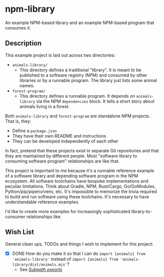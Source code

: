# npm-library

An example NPM-based library and an example NPM-based program that consumes it.

## Description

This example project is laid out across two directories:

* `animals-library/`
  * This directory defines a traditional "library". It is meant to be published to a software registry (NPM) and consumed
    by other libraries or by a runnable program. The library just lists some animal names. 
* `forest-program/`
  * This directory defines a runnable program. It depends on `animals-library` via the NPM `dependencies` block. It
    tells a short story about animals living in a forest.

Both `animals-library` and `forest-program` are standalone NPM projects. That is, they:

* Define a `package.json`
* They have their own README and instructions
* They can be developed independently of each other

In fact, pretend that these projects exist in separate Git repositories and that they are maintained by different people.
Most "software library to consuming software program" relationships are like that.

This project is important to me because it's a runnable reference example of a software library and depending software
program in the NPM ecosystem. All software toolchains have bespoke implementations and peculiar limitations. Think about
Gradle, NPM, Rust/Cargo, Go/GoModules, Python/pip/pipenv/venv, etc. It's impossible to memorize the trivia required to
build and run software using these toolchains. It's necessary to have understandable reference examples.

I'd like to create more examples for increasingly sophisticated library-to-consumer relationships like.

## Wish List

General clean ups, TODOs and things I wish to implement for this project:

* [x] DONE How do you make it so that I can do `import {animals} from 'animals-library'` instead of `import {animals} from 'animals-library/dist/animals.mjs'`?
  * See [*Subpath exports*](https://nodejs.org/api/packages.html#subpath-exports)
